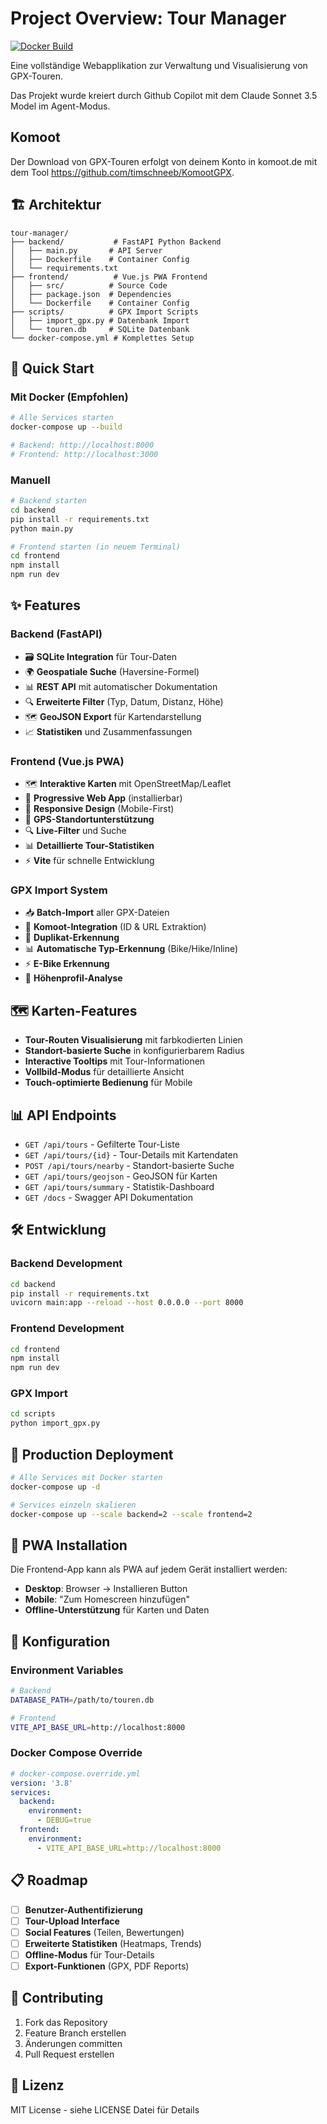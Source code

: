 # Project Overview: Tour Manager

[![Docker Build](https://github.com/USERNAME/REPO/actions/workflows/docker-build.yml/badge.svg)](https://github.com/USERNAME/REPO/actions/workflows/docker-build.yml)

Eine vollständige Webapplikation zur Verwaltung und Visualisierung von GPX-Touren.

Das Projekt wurde kreiert durch Github Copilot mit dem Claude Sonnet 3.5 Model im Agent-Modus.

## Komoot

Der Download von GPX-Touren erfolgt von deinem Konto in komoot.de mit dem Tool https://github.com/timschneeb/KomootGPX.


## 🏗️ Architektur

```
tour-manager/
├── backend/           # FastAPI Python Backend
│   ├── main.py       # API Server
│   ├── Dockerfile    # Container Config
│   └── requirements.txt
├── frontend/          # Vue.js PWA Frontend  
│   ├── src/          # Source Code
│   ├── package.json  # Dependencies
│   └── Dockerfile    # Container Config
├── scripts/          # GPX Import Scripts
│   ├── import_gpx.py # Datenbank Import
│   └── touren.db     # SQLite Datenbank
└── docker-compose.yml # Komplettes Setup
```

## 🚀 Quick Start

### Mit Docker (Empfohlen)
```bash
# Alle Services starten
docker-compose up --build

# Backend: http://localhost:8000
# Frontend: http://localhost:3000
```

### Manuell
```bash
# Backend starten
cd backend
pip install -r requirements.txt
python main.py

# Frontend starten (in neuem Terminal)
cd frontend
npm install
npm run dev
```

## ✨ Features

### Backend (FastAPI)
- 🗃️ **SQLite Integration** für Tour-Daten
- 🌍 **Geospatiale Suche** (Haversine-Formel)
- 📊 **REST API** mit automatischer Dokumentation
- 🔍 **Erweiterte Filter** (Typ, Datum, Distanz, Höhe)
- 🗺️ **GeoJSON Export** für Kartendarstellung
- 📈 **Statistiken** und Zusammenfassungen

### Frontend (Vue.js PWA)
- 🗺️ **Interaktive Karten** mit OpenStreetMap/Leaflet
- 📱 **Progressive Web App** (installierbar)
- 🎨 **Responsive Design** (Mobile-First)
- 📍 **GPS-Standortunterstützung**
- 🔍 **Live-Filter** und Suche
- 📊 **Detaillierte Tour-Statistiken**
- ⚡ **Vite** für schnelle Entwicklung

### GPX Import System
- 📥 **Batch-Import** aller GPX-Dateien
- 🔗 **Komoot-Integration** (ID & URL Extraktion)
- 🚫 **Duplikat-Erkennung** 
- 📊 **Automatische Typ-Erkennung** (Bike/Hike/Inline)
- ⚡ **E-Bike Erkennung**
- 📏 **Höhenprofil-Analyse**

## 🗺️ Karten-Features

- **Tour-Routen Visualisierung** mit farbkodierten Linien
- **Standort-basierte Suche** in konfigurierbarem Radius
- **Interactive Tooltips** mit Tour-Informationen
- **Vollbild-Modus** für detaillierte Ansicht
- **Touch-optimierte Bedienung** für Mobile

## 📊 API Endpoints

- `GET /api/tours` - Gefilterte Tour-Liste
- `GET /api/tours/{id}` - Tour-Details mit Kartendaten
- `POST /api/tours/nearby` - Standort-basierte Suche
- `GET /api/tours/geojson` - GeoJSON für Karten
- `GET /api/tours/summary` - Statistik-Dashboard
- `GET /docs` - Swagger API Dokumentation

## 🛠️ Entwicklung

### Backend Development
```bash
cd backend
pip install -r requirements.txt
uvicorn main:app --reload --host 0.0.0.0 --port 8000
```

### Frontend Development  
```bash
cd frontend
npm install
npm run dev
```

### GPX Import
```bash
cd scripts
python import_gpx.py
```

## 🐳 Production Deployment

```bash
# Alle Services mit Docker starten
docker-compose up -d

# Services einzeln skalieren
docker-compose up --scale backend=2 --scale frontend=2
```

## 📱 PWA Installation

Die Frontend-App kann als PWA auf jedem Gerät installiert werden:
- **Desktop**: Browser → Installieren Button
- **Mobile**: "Zum Homescreen hinzufügen"
- **Offline-Unterstützung** für Karten und Daten

## 🔧 Konfiguration

### Environment Variables
```bash
# Backend
DATABASE_PATH=/path/to/touren.db

# Frontend  
VITE_API_BASE_URL=http://localhost:8000
```

### Docker Compose Override
```yaml
# docker-compose.override.yml
version: '3.8'
services:
  backend:
    environment:
      - DEBUG=true
  frontend:
    environment:
      - VITE_API_BASE_URL=http://localhost:8000
```

## 📋 Roadmap

- [ ] **Benutzer-Authentifizierung**
- [ ] **Tour-Upload Interface** 
- [ ] **Social Features** (Teilen, Bewertungen)
- [ ] **Erweiterte Statistiken** (Heatmaps, Trends)
- [ ] **Offline-Modus** für Tour-Details
- [ ] **Export-Funktionen** (GPX, PDF Reports)

## 🤝 Contributing

1. Fork das Repository
2. Feature Branch erstellen
3. Änderungen committen
4. Pull Request erstellen

## 📄 Lizenz

MIT License - siehe LICENSE Datei für Details
